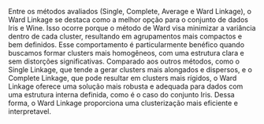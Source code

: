 Entre os métodos avaliados (Single, Complete, Average e Ward Linkage), o Ward Linkage se destaca como a melhor opção para o conjunto de dados Iris e Wine. Isso ocorre porque o método de Ward visa minimizar a variância dentro de cada cluster, resultando em agrupamentos mais compactos e bem definidos. Esse comportamento é particularmente benéfico quando buscamos formar clusters mais homogêneos, com uma estrutura clara e sem distorções significativas. Comparado aos outros métodos, como o Single Linkage, que tende a gerar clusters mais alongados e dispersos, e o Complete Linkage, que pode resultar em clusters mais rígidos, o Ward Linkage oferece uma solução mais robusta e adequada para dados com uma estrutura interna definida, como é o caso do conjunto Iris. Dessa forma, o Ward Linkage proporciona uma clusterização mais eficiente e interpretavel.